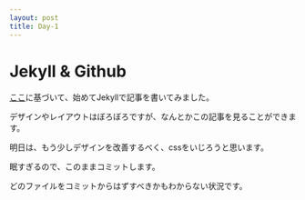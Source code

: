```yaml
---
layout: post
title: Day-1
---
```


# Jekyll & Github
[ここ](http://24ways.org/2013/get-started-with-github-pages/)に基づいて、始めてJekyllで記事を書いてみました。

デザインやレイアウトはぼろぼろですが、なんとかこの記事を見ることができます。

明日は、もう少しデザインを改善するべく、cssをいじろうと思います。

眠すぎるので、このままコミットします。

どのファイルをコミットからはずすべきかもわからない状況です。
